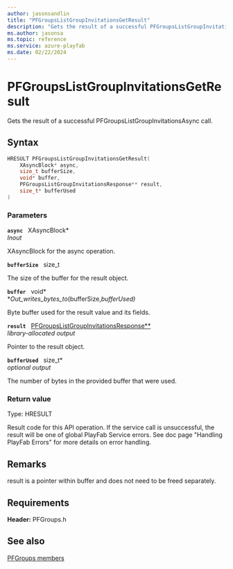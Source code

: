 ```yaml
---
author: jasonsandlin
title: "PFGroupsListGroupInvitationsGetResult"
description: "Gets the result of a successful PFGroupsListGroupInvitationsAsync call."
ms.author: jasonsa
ms.topic: reference
ms.service: azure-playfab
ms.date: 02/22/2024
---
```


# PFGroupsListGroupInvitationsGetResult  

Gets the result of a successful PFGroupsListGroupInvitationsAsync call.  

## Syntax  
  
```cpp
HRESULT PFGroupsListGroupInvitationsGetResult(  
    XAsyncBlock* async,  
    size_t bufferSize,  
    void* buffer,  
    PFGroupsListGroupInvitationsResponse** result,  
    size_t* bufferUsed  
)  
```  
  
### Parameters  
  
**`async`** &nbsp; XAsyncBlock*  
*_Inout_*  
  
XAsyncBlock for the async operation.  
  
**`bufferSize`** &nbsp; size_t  
  
The size of the buffer for the result object.  
  
**`buffer`** &nbsp; void*  
*_Out_writes_bytes_to_(bufferSize,*bufferUsed)*  
  
Byte buffer used for the result value and its fields.  
  
**`result`** &nbsp; [PFGroupsListGroupInvitationsResponse**](../../pfgroupstypes/structs/pfgroupslistgroupinvitationsresponse.md)  
*library-allocated output*  
  
Pointer to the result object.  
  
**`bufferUsed`** &nbsp; size_t*  
*optional output*  
  
The number of bytes in the provided buffer that were used.  
  
  
### Return value
Type: HRESULT
  
Result code for this API operation. If the service call is unsuccessful, the result will be one of global PlayFab Service errors. See doc page "Handling PlayFab Errors" for more details on error handling.
  
## Remarks  
  
result is a pointer within buffer and does not need to be freed separately.
  
## Requirements  
  
**Header:** PFGroups.h
  
## See also  
[PFGroups members](../pfgroups_members.md)  

  
  
